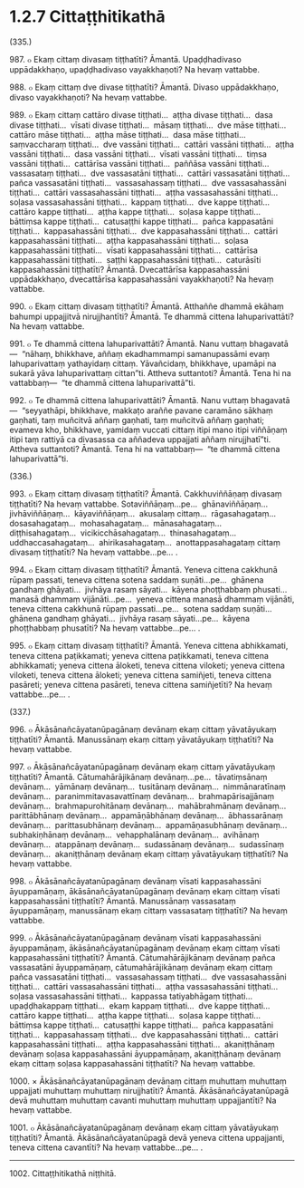 

# 1.2.7 Cittaṭṭhitikathā




(335.)

987\. ๐ Ekaṃ cittaṃ divasaṃ tiṭṭhatīti? Āmantā. Upaḍḍhadivaso uppādakkhaṇo, upaḍḍhadivaso vayakkhaṇoti? Na hevaṃ vattabbe.

988\. ๐ Ekaṃ cittaṃ dve divase tiṭṭhatīti? Āmantā. Divaso uppādakkhaṇo, divaso vayakkhaṇoti? Na hevaṃ vattabbe.

989\. ๐ Ekaṃ cittaṃ cattāro divase tiṭṭhati…  aṭṭha divase tiṭṭhati…  dasa divase tiṭṭhati…  vīsati divase tiṭṭhati…  māsaṃ tiṭṭhati…  dve māse tiṭṭhati…  cattāro māse tiṭṭhati…  aṭṭha māse tiṭṭhati…  dasa māse tiṭṭhati…  saṃvaccharaṃ tiṭṭhati…  dve vassāni tiṭṭhati…  cattāri vassāni tiṭṭhati…  aṭṭha vassāni tiṭṭhati…  dasa vassāni tiṭṭhati…  vīsati vassāni tiṭṭhati…  tiṃsa vassāni tiṭṭhati…  cattārīsa vassāni tiṭṭhati…  paññāsa vassāni tiṭṭhati…  vassasataṃ tiṭṭhati…  dve vassasatāni tiṭṭhati…  cattāri vassasatāni tiṭṭhati…  pañca vassasatāni tiṭṭhati…  vassasahassaṃ tiṭṭhati…  dve vassasahassāni tiṭṭhati…  cattāri vassasahassāni tiṭṭhati…  aṭṭha vassasahassāni tiṭṭhati…  soḷasa vassasahassāni tiṭṭhati…  kappaṃ tiṭṭhati…  dve kappe tiṭṭhati…  cattāro kappe tiṭṭhati…  aṭṭha kappe tiṭṭhati…  soḷasa kappe tiṭṭhati…  bāttiṃsa kappe tiṭṭhati…  catusaṭṭhi kappe tiṭṭhati…  pañca kappasatāni tiṭṭhati…  kappasahassāni tiṭṭhati…  dve kappasahassāni tiṭṭhati…  cattāri kappasahassāni tiṭṭhati…  aṭṭha kappasahassāni tiṭṭhati…  soḷasa kappasahassāni tiṭṭhati…  vīsati kappasahassāni tiṭṭhati…  cattārīsa kappasahassāni tiṭṭhati…  saṭṭhi kappasahassāni tiṭṭhati…  caturāsīti kappasahassāni tiṭṭhatīti? Āmantā. Dvecattārīsa kappasahassāni uppādakkhaṇo, dvecattārīsa kappasahassāni vayakkhaṇoti? Na hevaṃ vattabbe.

990\. ๐ Ekaṃ cittaṃ divasaṃ tiṭṭhatīti? Āmantā. Atthaññe dhammā ekāhaṃ bahumpi uppajjitvā nirujjhantīti? Āmantā. Te dhammā cittena lahuparivattāti? Na hevaṃ vattabbe.

991\. ๐ Te dhammā cittena lahuparivattāti? Āmantā. Nanu vuttaṃ bhagavatā—  “nāhaṃ, bhikkhave, aññaṃ ekadhammampi samanupassāmi evaṃ lahuparivattaṃ yathayidaṃ cittaṃ. Yāvañcidaṃ, bhikkhave, upamāpi na sukarā yāva lahuparivattaṃ cittan”ti. Attheva suttantoti? Āmantā. Tena hi na vattabbaṃ—  “te dhammā cittena lahuparivattā”ti.

992\. ๐ Te dhammā cittena lahuparivattāti? Āmantā. Nanu vuttaṃ bhagavatā—  “seyyathāpi, bhikkhave, makkaṭo araññe pavane caramāno sākhaṃ gaṇhati, taṃ muñcitvā aññaṃ gaṇhati, taṃ muñcitvā aññaṃ gaṇhati; evameva kho, bhikkhave, yamidaṃ vuccati cittaṃ itipi mano itipi viññāṇaṃ itipi taṃ rattiyā ca divasassa ca aññadeva uppajjati aññaṃ nirujjhatī”ti. Attheva suttantoti? Āmantā. Tena hi na vattabbaṃ—  “te dhammā cittena lahuparivattā”ti.

(336.)

993\. ๐ Ekaṃ cittaṃ divasaṃ tiṭṭhatīti? Āmantā. Cakkhuviññāṇaṃ divasaṃ tiṭṭhatīti? Na hevaṃ vattabbe. Sotaviññāṇaṃ…pe…  ghānaviññāṇaṃ…  jivhāviññāṇaṃ…  kāyaviññāṇaṃ…  akusalaṃ cittaṃ…  rāgasahagataṃ…  dosasahagataṃ…  mohasahagataṃ…  mānasahagataṃ…  diṭṭhisahagataṃ…  vicikicchāsahagataṃ…  thinasahagataṃ…  uddhaccasahagataṃ…  ahirikasahagataṃ…  anottappasahagataṃ cittaṃ divasaṃ tiṭṭhatīti? Na hevaṃ vattabbe…pe… .

994\. ๐ Ekaṃ cittaṃ divasaṃ tiṭṭhatīti? Āmantā. Yeneva cittena cakkhunā rūpaṃ passati, teneva cittena sotena saddaṃ suṇāti…pe…  ghānena gandhaṃ ghāyati…  jivhāya rasaṃ sāyati…  kāyena phoṭṭhabbaṃ phusati…  manasā dhammaṃ vijānāti…pe…  yeneva cittena manasā dhammaṃ vijānāti, teneva cittena cakkhunā rūpaṃ passati…pe…  sotena saddaṃ suṇāti…  ghānena gandhaṃ ghāyati…  jivhāya rasaṃ sāyati…pe…  kāyena phoṭṭhabbaṃ phusatīti? Na hevaṃ vattabbe…pe… .

995\. ๐ Ekaṃ cittaṃ divasaṃ tiṭṭhatīti? Āmantā. Yeneva cittena abhikkamati, teneva cittena paṭikkamati; yeneva cittena paṭikkamati, teneva cittena abhikkamati; yeneva cittena āloketi, teneva cittena viloketi; yeneva cittena viloketi, teneva cittena āloketi; yeneva cittena samiñjeti, teneva cittena pasāreti; yeneva cittena pasāreti, teneva cittena samiñjetīti? Na hevaṃ vattabbe…pe… .

(337.)

996\. ๐ Ākāsānañcāyatanūpagānaṃ devānaṃ ekaṃ cittaṃ yāvatāyukaṃ tiṭṭhatīti? Āmantā. Manussānaṃ ekaṃ cittaṃ yāvatāyukaṃ tiṭṭhatīti? Na hevaṃ vattabbe.

997\. ๐ Ākāsānañcāyatanūpagānaṃ devānaṃ ekaṃ cittaṃ yāvatāyukaṃ tiṭṭhatīti? Āmantā. Cātumahārājikānaṃ devānaṃ…pe…  tāvatiṃsānaṃ devānaṃ…  yāmānaṃ devānaṃ…  tusitānaṃ devānaṃ…  nimmānaratīnaṃ devānaṃ…  paranimmitavasavattīnaṃ devānaṃ…  brahmapārisajjānaṃ devānaṃ…  brahmapurohitānaṃ devānaṃ…  mahābrahmānaṃ devānaṃ…  parittābhānaṃ devānaṃ…  appamāṇābhānaṃ devānaṃ…  ābhassarānaṃ devānaṃ…  parittasubhānaṃ devānaṃ…  appamāṇasubhānaṃ devānaṃ…  subhakiṇhānaṃ devānaṃ…  vehapphalānaṃ devānaṃ…  avihānaṃ devānaṃ…  atappānaṃ devānaṃ…  sudassānaṃ devānaṃ…  sudassīnaṃ devānaṃ…  akaniṭṭhānaṃ devānaṃ ekaṃ cittaṃ yāvatāyukaṃ tiṭṭhatīti? Na hevaṃ vattabbe.

998\. ๐ Ākāsānañcāyatanūpagānaṃ devānaṃ vīsati kappasahassāni āyuppamāṇaṃ, ākāsānañcāyatanūpagānaṃ devānaṃ ekaṃ cittaṃ vīsati kappasahassāni tiṭṭhatīti? Āmantā. Manussānaṃ vassasataṃ āyuppamāṇaṃ, manussānaṃ ekaṃ cittaṃ vassasataṃ tiṭṭhatīti? Na hevaṃ vattabbe.

999\. ๐ Ākāsānañcāyatanūpagānaṃ devānaṃ vīsati kappasahassāni āyuppamāṇaṃ, ākāsānañcāyatanūpagānaṃ devānaṃ ekaṃ cittaṃ vīsati kappasahassāni tiṭṭhatīti? Āmantā. Cātumahārājikānaṃ devānaṃ pañca vassasatāni āyuppamāṇaṃ, cātumahārājikānaṃ devānaṃ ekaṃ cittaṃ pañca vassasatāni tiṭṭhati…  vassasahassaṃ tiṭṭhati…  dve vassasahassāni tiṭṭhati…  cattāri vassasahassāni tiṭṭhati…  aṭṭha vassasahassāni tiṭṭhati…  soḷasa vassasahassāni tiṭṭhati…  kappassa tatiyabhāgaṃ tiṭṭhati…  upaḍḍhakappaṃ tiṭṭhati…  ekaṃ kappaṃ tiṭṭhati…  dve kappe tiṭṭhati…  cattāro kappe tiṭṭhati…  aṭṭha kappe tiṭṭhati…  soḷasa kappe tiṭṭhati…  bāttiṃsa kappe tiṭṭhati…  catusaṭṭhi kappe tiṭṭhati…  pañca kappasatāni tiṭṭhati…  kappasahassaṃ tiṭṭhati…  dve kappasahassāni tiṭṭhati…  cattāri kappasahassāni tiṭṭhati…  aṭṭha kappasahassāni tiṭṭhati…  akaniṭṭhānaṃ devānaṃ soḷasa kappasahassāni āyuppamāṇaṃ, akaniṭṭhānaṃ devānaṃ ekaṃ cittaṃ soḷasa kappasahassāni tiṭṭhatīti? Na hevaṃ vattabbe.

1000\. × Ākāsānañcāyatanūpagānaṃ devānaṃ cittaṃ muhuttaṃ muhuttaṃ uppajjati muhuttaṃ muhuttaṃ nirujjhatīti? Āmantā. Ākāsānañcāyatanūpagā devā muhuttaṃ muhuttaṃ cavanti muhuttaṃ muhuttaṃ uppajjantīti? Na hevaṃ vattabbe.

1001\. ๐ Ākāsānañcāyatanūpagānaṃ devānaṃ ekaṃ cittaṃ yāvatāyukaṃ tiṭṭhatīti? Āmantā. Ākāsānañcāyatanūpagā devā yeneva cittena uppajjanti, teneva cittena cavantīti? Na hevaṃ vattabbe…pe… .

---

1002\. Cittaṭṭhitikathā niṭṭhitā.





